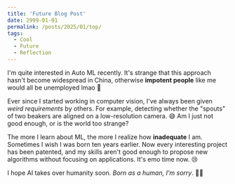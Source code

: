 ```yaml
---
title: 'Future Blog Post'
date: 2999-01-01
permalink: /posts/2025/01/top/
tags:
  - Cool
  - Future
  - Reflection
---
```


I'm quite interested in Auto ML recently. It's strange that this approach hasn't become widespread in China, otherwise **impotent people** like me would all be unemployed lmao 🤖

Ever since I started working in computer vision, I've always been given *weird requirements* by others. For example, detecting whether the "spouts" of two beakers are aligned on a low-resolution camera. 😅 Am I just not good enough, or is the world too strange?

The more I learn about ML, the more I realize how **inadequate** I am. Sometimes I wish I was born ten years earlier. Now every interesting project has been patented, and my skills aren't good enough to propose new algorithms without focusing on applications. It's emo time now. 😢

I hope AI takes over humanity soon. *Born as a human, I'm sorry*. 🤷‍♂️